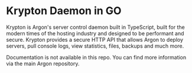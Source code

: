 # Krypton Daemon in GO

Krypton is Argon's server control daemon built in TypeScript, built for the modern times of the hosting industry and designed to be performant and secure. Krypton provides a secure HTTP API that allows Argon to deploy servers, pull console logs, view statistics, files, backups and much more.

Documentation is not available in this repo. You can find more information via the main Argon repository.
